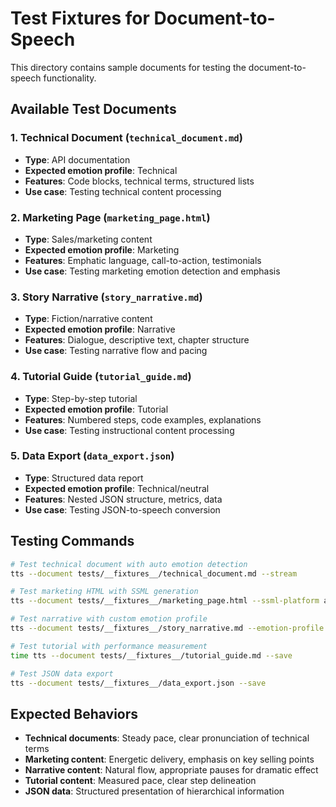 # Test Fixtures for Document-to-Speech

This directory contains sample documents for testing the document-to-speech functionality.

## Available Test Documents

### 1. Technical Document (`technical_document.md`)
- **Type**: API documentation
- **Expected emotion profile**: Technical
- **Features**: Code blocks, technical terms, structured lists
- **Use case**: Testing technical content processing

### 2. Marketing Page (`marketing_page.html`)
- **Type**: Sales/marketing content
- **Expected emotion profile**: Marketing
- **Features**: Emphatic language, call-to-action, testimonials
- **Use case**: Testing marketing emotion detection and emphasis

### 3. Story Narrative (`story_narrative.md`)
- **Type**: Fiction/narrative content
- **Expected emotion profile**: Narrative
- **Features**: Dialogue, descriptive text, chapter structure
- **Use case**: Testing narrative flow and pacing

### 4. Tutorial Guide (`tutorial_guide.md`)
- **Type**: Step-by-step tutorial
- **Expected emotion profile**: Tutorial
- **Features**: Numbered steps, code examples, explanations
- **Use case**: Testing instructional content processing

### 5. Data Export (`data_export.json`)
- **Type**: Structured data report
- **Expected emotion profile**: Technical/neutral
- **Features**: Nested JSON structure, metrics, data
- **Use case**: Testing JSON-to-speech conversion

## Testing Commands

```bash
# Test technical document with auto emotion detection
tts --document tests/__fixtures__/technical_document.md --stream

# Test marketing HTML with SSML generation
tts --document tests/__fixtures__/marketing_page.html --ssml-platform azure --save

# Test narrative with custom emotion profile
tts --document tests/__fixtures__/story_narrative.md --emotion-profile narrative --stream

# Test tutorial with performance measurement
time tts --document tests/__fixtures__/tutorial_guide.md --save

# Test JSON data export
tts --document tests/__fixtures__/data_export.json --save
```

## Expected Behaviors

- **Technical documents**: Steady pace, clear pronunciation of technical terms
- **Marketing content**: Energetic delivery, emphasis on key selling points
- **Narrative content**: Natural flow, appropriate pauses for dramatic effect
- **Tutorial content**: Measured pace, clear step delineation
- **JSON data**: Structured presentation of hierarchical information